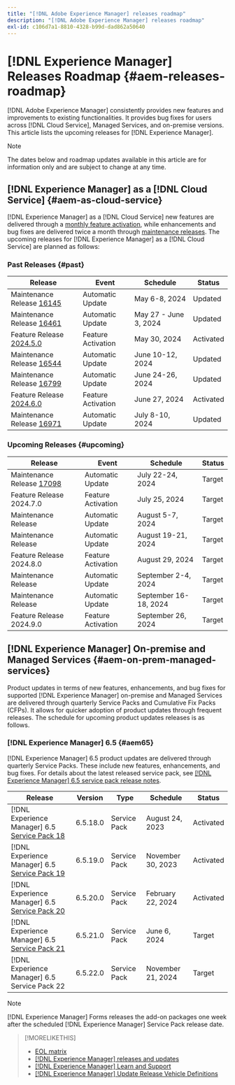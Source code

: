 ```yaml
---
title: "[!DNL Adobe Experience Manager] releases roadmap"
description: "[!DNL Adobe Experience Manager] releases roadmap"
exl-id: c106d7a1-8810-4328-b99d-dad862a50640
---
```


# [!DNL Experience Manager] Releases Roadmap {#aem-releases-roadmap}

[!DNL Adobe Experience Manager] consistently provides new features and improvements to existing functionalities. It provides bug fixes for users across [!DNL Cloud Service], Managed Services, and on-premise versions. This article lists the upcoming releases for [!DNL Experience Manager].

>[!NOTE]
>
>The dates below and roadmap updates available in this article are for information only and are subject to change at any time.

## [!DNL Experience Manager] as a [!DNL Cloud Service] {#aem-as-cloud-service}

[!DNL Experience Manager] as a [!DNL Cloud Service] new features are delivered through a [monthly feature activation](https://experienceleague.adobe.com/en/docs/experience-manager-cloud-service/content/release-notes/release-notes/release-notes-current), while enhancements and bug fixes are delivered twice a month through [maintenance releases](https://experienceleague.adobe.com/en/docs/experience-manager-cloud-service/content/release-notes/maintenance/latest).
The upcoming releases for [!DNL Experience Manager] as a [!DNL Cloud Service] are planned as follows:

### Past Releases {#past}

| Release |Event |Schedule |Status |
|---|---|---|---|
| Maintenance Release [16145](https://experienceleague.adobe.com/en/docs/experience-manager-cloud-service/content/release-notes/maintenance/2024/2024-5-0#release-16145)|Automatic Update|May 6-8, 2024|Updated|
| Maintenance Release [16461](https://experienceleague.adobe.com/en/docs/experience-manager-cloud-service/content/release-notes/maintenance/2024/2024-5-0#release-16461)|Automatic Update|May 27 - June 3, 2024|Updated|
| Feature Release [2024.5.0](https://experienceleague.adobe.com/en/docs/experience-manager-cloud-service/content/release-notes/release-notes/2024/release-notes-2024-5-0) |Feature Activation|May 30, 2024 |Activated|
| Maintenance Release [16544](https://experienceleague.adobe.com/en/docs/experience-manager-cloud-service/content/release-notes/maintenance/2024/2024-6-0#release-16544)|Automatic Update|June 10-12, 2024|Updated|
| Maintenance Release [16799](https://experienceleague.adobe.com/en/docs/experience-manager-cloud-service/content/release-notes/maintenance/2024/2024-6-0#release-16799)|Automatic Update|June 24-26, 2024|Updated|
| Feature Release [2024.6.0](https://experienceleague.adobe.com/en/docs/experience-manager-cloud-service/content/release-notes/release-notes/release-notes-current) |Feature Activation|June 27, 2024 |Activated|
| Maintenance Release [16971](https://experienceleague.adobe.com/en/docs/experience-manager-cloud-service/content/release-notes/maintenance/2024/2024-7-0#release-16971)|Automatic Update|July 8-10, 2024|Updated|

### Upcoming Releases {#upcoming}

| Release |Event |Schedule |Status |
|---|---|---|---|
| Maintenance Release [17098](https://experienceleague.adobe.com/en/docs/experience-manager-cloud-service/content/release-notes/maintenance/latest)|Automatic Update|July 22-24, 2024|Target|
| Feature Release 2024.7.0 |Feature Activation|July 25, 2024 |Target|
| Maintenance Release|Automatic Update|August 5-7, 2024|Target|
| Maintenance Release|Automatic Update|August 19-21, 2024|Target|
| Feature Release 2024.8.0 |Feature Activation|August 29, 2024 |Target|
| Maintenance Release|Automatic Update|September 2-4, 2024|Target|
| Maintenance Release|Automatic Update|September 16-18, 2024|Target|
| Feature Release 2024.9.0 |Feature Activation|September 26, 2024 |Target|

## [!DNL Experience Manager] On-premise and Managed Services {#aem-on-prem-managed-services}

Product updates in terms of new features, enhancements, and bug fixes for supported [!DNL Experience Manager] on-premise and Managed Services are delivered through quarterly Service Packs and Cumulative Fix Packs (CFPs). It allows for quicker adoption of product updates through frequent releases. The schedule for upcoming product updates releases is as follows.

### [!DNL Experience Manager] 6.5 {#aem65}

[!DNL Experience Manager] 6.5 product updates are delivered through quarterly Service Packs. These include new features, enhancements, and bug fixes. For details about the latest released service pack, see [[!DNL Experience Manager] 6.5 service pack release notes](https://experienceleague.adobe.com/en/docs/experience-manager-65/content/release-notes/release-notes).

| Release | Version | Type | Schedule | Status |
|---|---|---|---|---|
| [!DNL Experience Manager] 6.5 [Service Pack 18](https://experienceleague.adobe.com/en/docs/experience-manager-65/content/release-notes/service-pack/6-5-18) |6.5.18.0 | Service Pack | August 24, 2023 | Activated |
| [!DNL Experience Manager] 6.5 [Service Pack 19](https://experienceleague.adobe.com/en/docs/experience-manager-65/content/release-notes/service-pack/6-5-19) |6.5.19.0 | Service Pack | November 30, 2023 | Activated |
| [!DNL Experience Manager] 6.5 [Service Pack 20](https://experienceleague.adobe.com/en/docs/experience-manager-65/content/release-notes/service-pack/6-5-20)|6.5.20.0 | Service Pack | February 22, 2024 | Activated |
| [!DNL Experience Manager] 6.5 [Service Pack 21](https://experienceleague.adobe.com/en/docs/experience-manager-65/content/release-notes/release-notes) |6.5.21.0 | Service Pack | June 6, 2024 | Target |
| [!DNL Experience Manager] 6.5 Service Pack 22 |6.5.22.0 | Service Pack | November 21, 2024 | Target |

>[!NOTE]
>
>[!DNL Experience Manager] Forms releases the add-on packages one week after the scheduled [!DNL Experience Manager] Service Pack release date.

>[!MORELIKETHIS]
>
>* [EOL matrix](https://helpx.adobe.com/support/programs/eol-matrix.html)
>* [[!DNL Experience Manager] releases and updates](https://experienceleague.adobe.com/en/docs/experience-manager-release-information/aem-release-updates/aem-releases-updates)
>* [[!DNL Experience Manager] Learn and Support](https://experienceleague.adobe.com/en/docs/experience-manager-cloud-service)
>* [[!DNL Experience Manager] Update Release Vehicle Definitions](/help/using/update-release-vehicle-definitions.md)
